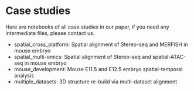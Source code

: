 # Case studies
Here are notebooks of all case studies in our paper, if you need any intermediate files, please contact us.

- spatial_cross_platform: Spatial alignment of Stereo-seq and MERFISH in mouse embryo
- spatial_multi-omics: Spatial alignment of Stereo-seq and spatial-ATAC-seq in mouse embryo
- mouse_development: Mouse E11.5 and E12.5 embryo spatial-temporal analysis
- multiple_datasets: 3D structure re-build via multi-dataset alignment

